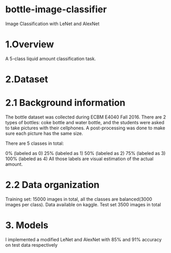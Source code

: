# bottle-image-classifier
Image Classification with LeNet and AlexNet

# 1.Overview
A 5-class liquid amount classification task.

# 2.Dataset
# 2.1 Background information
The bottle dataset was collected during ECBM E4040 Fall 2016. There are 2 types of bottles: coke bottle and water bottle, and the students were asked to take pictures with their cellphones. A post-processing was done to make sure each picture has the same size.

There are 5 classes in total:

0% (labeled as 0)
25% (labeled as 1)
50% (labeled as 2)
75% (labeled as 3)
100% (labeled as 4)
All those labels are visual estimation of the actual amount.

# 2.2 Data organization
Training set: 15000 images in total, all the classes are balanced(3000 images per class). Data available on kaggle.
Test set 3500 images in total
# 3. Models
I implemented a modified LeNet and AlexNet with 85% and 91% accuracy on test data respectively
